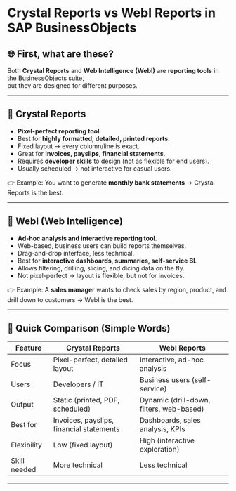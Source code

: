 # Crystal Reports vs WebI Reports in SAP BusinessObjects

## 🌐 First, what are these?

Both **Crystal Reports** and **Web Intelligence (WebI)** are **reporting tools** in the BusinessObjects suite,  
but they are designed for different purposes.

---

## 🔹 Crystal Reports

- **Pixel-perfect reporting tool**.  
- Best for **highly formatted, detailed, printed reports**.  
- Fixed layout → every column/line is exact.  
- Great for **invoices, payslips, financial statements**.  
- Requires **developer skills** to design (not as flexible for end users).  
- Usually scheduled → not interactive for casual users.  

👉 Example: You want to generate **monthly bank statements** → Crystal Reports is the best.

---

## 🔹 WebI (Web Intelligence)

- **Ad-hoc analysis and interactive reporting tool**.  
- Web-based, business users can build reports themselves.  
- Drag-and-drop interface, less technical.  
- Best for **interactive dashboards, summaries, self-service BI**.  
- Allows filtering, drilling, slicing, and dicing data on the fly.  
- Not pixel-perfect → layout is flexible, but not for invoices.  

👉 Example: A **sales manager** wants to check sales by region, product, and drill down to customers → WebI is the best.

---

## 🔹 Quick Comparison (Simple Words)

| Feature | **Crystal Reports** | **WebI Reports** |
|----------------------|-----------------------------------------------|--------------------------------------------|
| Focus | Pixel-perfect, detailed layout | Interactive, ad-hoc analysis |
| Users | Developers / IT | Business users (self-service) |
| Output | Static (printed, PDF, scheduled) | Dynamic (drill-down, filters, web-based) |
| Best for | Invoices, payslips, financial statements | Dashboards, sales analysis, KPIs |
| Flexibility | Low (fixed layout) | High (interactive exploration) |
| Skill needed | More technical | Less technical |

---
